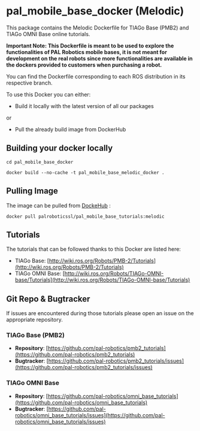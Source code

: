 # pal_mobile_base_docker (Melodic)

This package contains the Melodic Dockerfile for TIAGo Base (PMB2) and TIAGo OMNI Base online tutorials.

**Important Note: This Dockerfile is meant to be used to explore the functionalities of PAL Robotics mobile bases, it is not meant for development on the real robots since more functionalities are available in the dockers provided to customers when purchasing a robot.**

You can find the Dockerfile corresponding to each ROS distribution in its respective branch.

To use this Docker you can either:

- Build it locally with the latest version of all our packages

or

- Pull the already build image from DockerHub

## Building your docker locally

```
cd pal_mobile_base_docker

docker build --no-cache -t pal_mobile_base_melodic_docker .
```
## Pulling Image

The image can be pulled from [DockeHub](https://hub.docker.com/r/palroboticssl/pal_mobile_base_tutorials) : 

```
docker pull palroboticssl/pal_mobile_base_tutorials:melodic
```

## Tutorials

The tutorials that can be followed thanks to this Docker are listed here:
* TIAGo Base: [http://wiki.ros.org/Robots/PMB-2/Tutorials](http://wiki.ros.org/Robots/PMB-2/Tutorials)
* TIAGo OMNI Base: [http://wiki.ros.org/Robots/TIAGo-OMNI-base/Tutorials](http://wiki.ros.org/Robots/TIAGo-OMNI-base/Tutorials)

## Git Repo & Bugtracker

If issues are encountered during those tutorials please open an issue on the appropriate repository.

### TIAGo Base (PMB2)
* **Repository**: [https://github.com/pal-robotics/pmb2_tutorials](https://github.com/pal-robotics/pmb2_tutorials)
* **Bugtracker**: [https://github.com/pal-robotics/pmb2_tutorials/issues](https://github.com/pal-robotics/pmb2_tutorials/issues)

### TIAGo OMNI Base
* **Repository**: [https://github.com/pal-robotics/omni_base_tutorials](https://github.com/pal-robotics/omni_base_tutorials)
* **Bugtracker**: [https://github.com/pal-robotics/omni_base_tutorials/issues](https://github.com/pal-robotics/omni_base_tutorials/issues)
